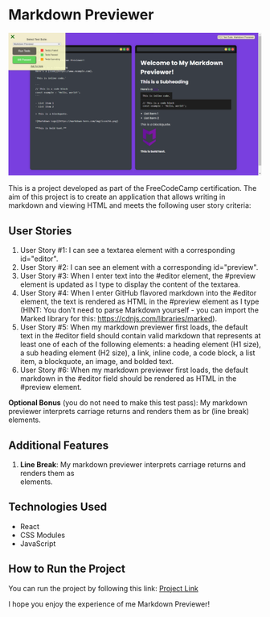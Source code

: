 # Markdown Previewer

![Markdown Previewer](./public/screenshot/screenshot.png)

This is a project developed as part of the FreeCodeCamp certification. The aim of this project is to create an application that allows writing in markdown and viewing HTML and meets the following user story criteria:

## User Stories

1. User Story #1: I can see a textarea element with a corresponding id="editor".
2. User Story #2: I can see an element with a corresponding id="preview".
3. User Story #3: When I enter text into the #editor element, the #preview element is updated as I type to display the content of the textarea.
4. User Story #4: When I enter GitHub flavored markdown into the #editor element, the text is rendered as HTML in the #preview element as I type (HINT: You don't need to parse Markdown yourself - you can import the Marked library for this: https://cdnjs.com/libraries/marked).
5. User Story #5: When my markdown previewer first loads, the default text in the #editor field should contain valid markdown that represents at least one of each of the following elements: a heading element (H1 size), a sub heading element (H2 size), a link, inline code, a code block, a list item, a blockquote, an image, and bolded text.
6. User Story #6: When my markdown previewer first loads, the default markdown in the #editor field should be rendered as HTML in the #preview element.

**Optional Bonus** (you do not need to make this test pass): My markdown previewer interprets carriage returns and renders them as br (line break) elements.

## Additional Features

1. **Line Break**: My markdown previewer interprets carriage returns and renders them as <br/> elements.

## Technologies Used

- React
- CSS Modules
- JavaScript

## How to Run the Project

You can run the project by following this link: [Project Link](https://freecodecamp-markdown-previewer-eight.vercel.app/)

I hope you enjoy the experience of me Markdown Previewer!
